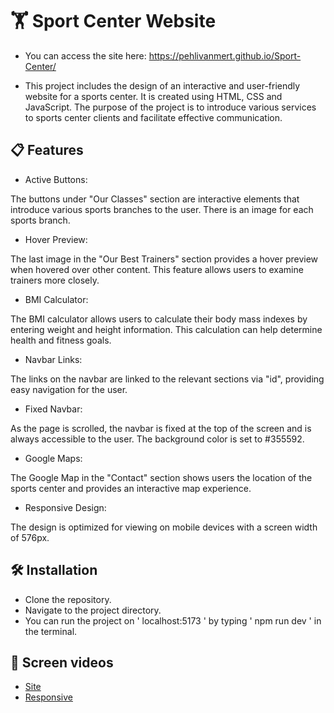 # 🏋️ Sport Center Website
* You can access the site here: https://pehlivanmert.github.io/Sport-Center/
  
* This project includes the design of an interactive and user-friendly website for a sports center. It is created using HTML, CSS and JavaScript. The purpose of the project is to introduce various services to sports center clients and facilitate effective communication.

## 📋 Features
* Active Buttons:

 The buttons under "Our Classes" section are interactive elements that introduce various sports branches to the user. There is an image for each sports branch.

* Hover Preview: 

The last image in the "Our Best Trainers" section provides a hover preview when hovered over other content. This feature allows users to examine trainers more closely.

* BMI Calculator:

 The BMI calculator allows users to calculate their body mass indexes by entering weight and height information. This calculation can help determine health and fitness goals.

* Navbar Links:

The links on the navbar are linked to the relevant sections via "id", providing easy navigation for the user.

* Fixed Navbar:

 As the page is scrolled, the navbar is fixed at the top of the screen and is always accessible to the user. The background color is set to #355592.

* Google Maps: 

The Google Map in the "Contact" section shows users the location of the sports center and provides an interactive map experience.

* Responsive Design: 

The design is optimized for viewing on mobile devices with a screen width of 576px.


## 🛠️  Installation 


* Clone the repository.
* Navigate to the project directory.
* You can run the project on ' localhost:5173 ' by typing ' npm run dev ' in the terminal.


## 📸 Screen videos

* [Site](ss/ss1.mp4)
* [Responsive](ss/responsive.mp4)



